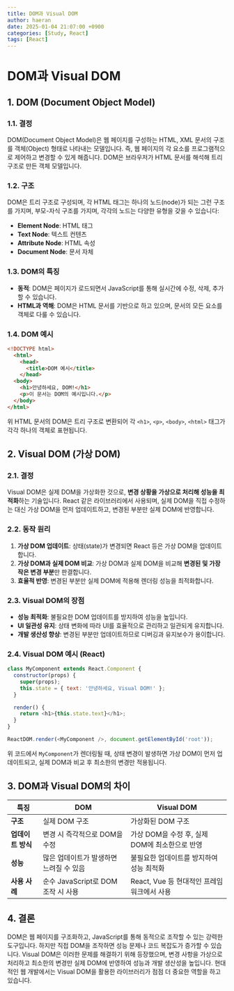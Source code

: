 ```yaml
---
title: DOM과 Visual DOM
author: haeran
date: 2025-01-04 21:07:00 +0900
categories: [Study, React]
tags: [React]
---
```


# DOM과 Visual DOM

## 1. DOM (Document Object Model)

### 1.1. 결정

DOM(Document Object Model)은 웹 페이지를 구성하는 HTML, XML 문서의 구조를 객체(Object) 형태로 나타내는 모델입니다. 즉, 웹 페이지의 각 요소를 프로그램적으로 제어하고 변경할 수 있게 해줍니다. DOM은 브라우저가 HTML 문서를 해석해 트리 구조로 만든 객체 모델입니다.

### 1.2. 구조

DOM은 트리 구조로 구성되며, 각 HTML 태그는 하나의 노드(node)가 되는 그런 구조를 가지며, 부모-자식 구조를 가지며, 각각의 노드는 다양한 유형을 갖을 수 있습니다:

- **Element Node**: HTML 태그
- **Text Node**: 텍스트 컨텐츠
- **Attribute Node**: HTML 속성
- **Document Node**: 문서 자체

### 1.3. DOM의 특징

- **동적**: DOM은 페이지가 로드되면서 JavaScript를 통해 실시간에 수정, 삭제, 추가할 수 있습니다.
- **HTML과 역해**: DOM은 HTML 문서를 기반으로 하고 있으며, 문서의 모든 요소를 객체로 다룰 수 있습니다.

### 1.4. DOM 예시

```html
<!DOCTYPE html>
  <html>
    <head>
      <title>DOM 예시</title>
    </head>
  <body>
    <h1>안녕하세요, DOM!</h1>
    <p>이 문서는 DOM의 예시입니다.</p>
  </body>
</html>
```

위 HTML 문서의 DOM은 트리 구조로 변환되어 각 `<h1>`, `<p>`, `<body>`, `<html>` 태그가 각각 하나의 객체로 표현됩니다.

## 2. Visual DOM (가상 DOM)

### 2.1. 결정

Visual DOM은 실제 DOM을 가상화한 것으로, **변경 상황을 가상으로 처리해 성능을 최적화**하는 기술입니다. React 같은 라이브러리에서 사용되며, 실제 DOM을 직접 수정하는 대신 가상 DOM을 먼저 업데이트하고, 변경된 부분만 실제 DOM에 반영합니다.

### 2.2. 동작 원리

1. **가상 DOM 업데이트**: 상태(state)가 변경되면 React 등은 가상 DOM을 업데이트합니다.
2. **가상 DOM과 실제 DOM 비교**: 가상 DOM과 실제 DOM을 비교해 **변경된 및 가장 작은 변경 부분**만 판결합니다.
3. **효율적 반영**: 변경된 부분만 실제 DOM에 적용해 렌더링 성능을 최적화합니다.

### 2.3. Visual DOM의 장점

- **성능 최적화**: 불필요한 DOM 업데이트를 방지하여 성능을 높입니다.
- **UI 일관성 유지**: 상태 변화에 따라 UI를 효율적으로 관리하고 일관되게 유지합니다.
- **개발 생산성 향상**: 변경된 부분만 업데이트하므로 디버깅과 유지보수가 용이합니다.

### 2.4. Visual DOM 예시 (React)

```javascript
class MyComponent extends React.Component {
  constructor(props) {
    super(props);
    this.state = { text: '안녕하세요, Visual DOM!' };
  }

  render() {
    return <h1>{this.state.text}</h1>;
  }
}

ReactDOM.render(<MyComponent />, document.getElementById('root'));
```

위 코드에서 `MyComponent`가 렌더링될 때, 상태 변경이 발생하면 가상 DOM이 먼저 업데이트되고, 실제 DOM과 비교 후 최소한의 변경만 적용됩니다.

## 3. DOM과 Visual DOM의 차이

| **특징**          | **DOM**                                          | **Visual DOM**                                |
|-------------------|------------------------------------------------|---------------------------------------------|
| **구조**          | 실제 DOM 구조                                    | 가상화된 DOM 구조                              |
| **업데이트 방식** | 변경 시 즉각적으로 DOM을 수정                    | 가상 DOM을 수정 후, 실제 DOM에 최소한으로 반영 |
| **성능**          | 많은 업데이트가 발생하면 느려질 수 있음            | 불필요한 업데이트를 방지하여 성능 최적화         |
| **사용 사례**     | 순수 JavaScript로 DOM 조작 시 사용                 | React, Vue 등 현대적인 프레임워크에서 사용       |

## 4. 결론

DOM은 웹 페이지를 구조화하고, JavaScript를 통해 동적으로 조작할 수 있는 강력한 도구입니다. 하지만 직접 DOM을 조작하면 성능 문제나 코드 복잡도가 증가할 수 있습니다. Visual DOM은 이러한 문제를 해결하기 위해 등장했으며, 변경 사항을 가상으로 처리하고 최소한의 변경만 실제 DOM에 반영하여 성능과 개발 생산성을 높입니다. 현대적인 웹 개발에서는 Visual DOM을 활용한 라이브러리가 점점 더 중요한 역할을 하고 있습니다.

